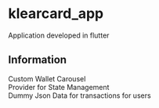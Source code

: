 # klearcard_app

Application developed in flutter

## Information

Custom Wallet Carousel  
Provider for State Management  
Dummy Json Data for transactions for users  



